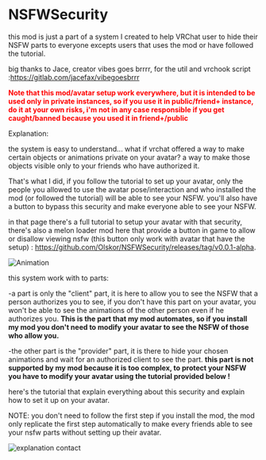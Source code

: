# NSFWSecurity
this mod is just a part of a system I created to help VRChat user to hide their NSFW parts to everyone excepts users that uses the mod or have followed the tutorial.

big thanks to Jace, creator vibes goes brrrr, for the util and vrchook script :https://gitlab.com/jacefax/vibegoesbrrr

<p><strong><span style="color: #ff0000;">Note that this mod/avatar setup work everywhere, but it is intended to be used only in private instances, so if you use it in public/friend+ instance, do it at your own risks, i'm not in any case responsible if you get caught/banned because you used it in friend+/public</span></strong></p>

Explanation:

the system is easy to understand... what if vrchat offered a way to make certain objects or animations private on your avatar? a way to make those objects visible only to your friends who have authorized it.

That's what I did, if you follow the tutorial to set up your avatar, only the people you allowed to use the avatar pose/interaction and who installed the mod (or followed the tutorial) will be able to see your NSFW. you'll also have a button to bypass this security and make everyone able to see your NSFW.

in that page there's a full tutorial to setup your avatar with that security, there's also a melon loader mod here that provide a button in game to allow or disallow viewing nsfw (this button only work with avatar that have the setup) : https://github.com/Olskor/NSFWSecurity/releases/tag/v0.0.1-alpha.

![Animation](https://user-images.githubusercontent.com/105324070/171660715-2f53686b-1111-4aeb-beca-34b5949bc04c.gif)

this system work with to parts:

-a part is only the "client" part, it is here to allow you to see the NSFW that a person authorizes you to see, if you don't have this part on your avatar, you won't be able to see the animations of the other person even if he authorizes you.
<b>This is the part that my mod automates, so if you install my mod you don't need to modify your avatar to see the NSFW of those who allow you.</b>

-the other part is the "provider" part, it is there to hide your chosen animations and wait for an authorized client to see the part.
<b>this part is not supported by my mod because it is too complex, to protect your NSFW you have to modify your avatar using the tutorial provided below !</b>

here's the tutorial that explain everything about this security and explain how to set it up on your avatar.

NOTE: you don't need to follow the first step if you install the mod, the mod only replicate the first step automatically to make every friends able to see your nsfw parts without setting up their avatar.

![explanation contact](https://user-images.githubusercontent.com/105324070/171626554-f3cc1c64-8fc4-4e82-b8a4-5e7a51e91207.png)
